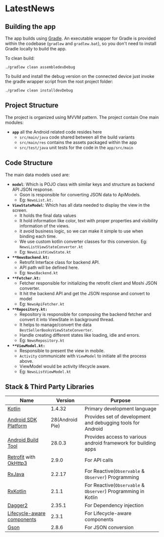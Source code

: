 # LatestNews

## Building the app
The app builds using [Gradle](http://www.gradle.org/). An executable wrapper for Gradle is provided within the codebase (`gradlew` and `gradlew.bat`), so you don't need to install Gradle locally to build the app.

To clean build:

`./gradlew clean assembledevDebug`


To build and install the debug version on the connected device just invoke the gradle wrapper script from the root project folder:

    ./gradlew clean installdevDebug


## Project Structure
The project is organized using MVVM pattern. The project contain One main modules:

- **`app`** all the Android related code resides here
    - `src/main/java` code shared between all the build variants
    - `src/main/res` contains the assets packaged within the app
    - `src/test/java` unit tests for the code in the `app/src/main`


## Code Structure
The main data models used are:
- **`model`**: Which is POJO class with similar keys and structure as backend API JSON response.
    - Gson is responsible for converting JSON data to ApiModels.
    - Eg: `NewsList.kt.`
- **`ViewStateModel`**: Which has all data needed to display the view in the screen.
    - It holds the final data values
    - It hold information like color, text with proper properties and visibility information of the views.
    - it avoid business logic, so we can make it simple to use when binding each time.
    - We use custom kotlin converter classes for this conversion. Eg: `NewsListViewStateConverter.kt`
    - Eg: `NewsListViewState.kt`
- **`**NewsBackend.kt:`**
    - Retrofit Interface class for backend API.
    - API path will be defined here.
    - Eg: `NewsBackend.kt`
- **`**Fetcher.kt:`**
    - Fetcher responsible for initializing the retrofit client and Moshi JSON converter.
    - It hit the backend API and get the JSON response and convert to model
    - Eg: `NewsApiFetcher.kt`
- **`**Repository.kt:`**
    - Repository is responsible for composing the backend fetcher and convert it into ViewState in background thread.
    - It helps to manage/convert the data `BestSellerBooksViewStateConverter`.
    - Handle creating different states like loading, idle and errors.
    - Eg: `NewsRepository.kt`
- **`**ViewModel.kt:`**
    - Responsible to present the view in mobile.
    - `Activity` communicate with `ViewModel` to initiate all the process above.
    - ViewModel would be activity lifecycle aware.
    - Eg: `NewsListViewModel.kt`

## Stack & Third Party Libraries

| Name | Version |Purpose |
|-------|-------|-------|
| [Kotlin](https://developer.android.com/kotlin) | 1.4.32 | Primary development language |
| [Android SDK Platform](https://developer.android.com/studio/releases/platforms) | 28(Android Pie) | Provides set of development and debugging tools for Android |
| [Android Build Tool](https://developer.android.com/studio/releases/build-tools.html)| 28.0.3  | Provides access to various android framework for building apps |
| [Retrofit](http://square.github.io/retrofit/) with [OkHttp3](http://square.github.io/okhttp/) | 2.9.0 | For API calls |
| [RxJava](https://github.com/ReactiveX/RxJava) | 2.2.17  | For Reactive(`Observable` & `Observer`) Programming |
| [RxKotlin](https://github.com/ReactiveX/RxKotlin) | 2.1.1  | For Reactive(`Observable` & `Observer`) Programming in Kotlin |
| [Dagger2](https://github.com/google/dagger) | 2.35.1  | For Dependency injection  |
| [Lifecycle-aware components](https://developer.android.com/topic/libraries/architecture/adding-components#lifecycle/) | 2.3.1  | For Lifecycle-aware components  |
| [Gson](https://github.com/google/gson) | 2.8.6 | For JSON conversion |

